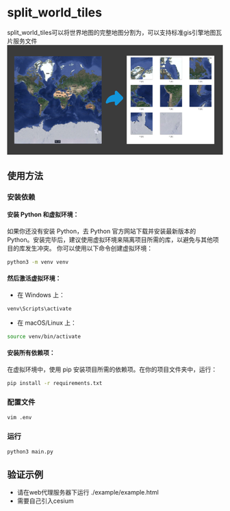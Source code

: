 # split_world_tiles
split_world_tiles可以将世界地图的完整地图分割为，可以支持标准gis引擎地图瓦片服务文件
![preview](img.png)
## 使用方法
### 安装依赖
#### 安装 Python 和虚拟环境：
如果你还没有安装 Python，去 Python 官方网站下载并安装最新版本的 Python。安装完毕后，建议使用虚拟环境来隔离项目所需的库，以避免与其他项目的库发生冲突。
你可以使用以下命令创建虚拟环境：
```bash
python3 -m venv venv
```
#### 然后激活虚拟环境：

- 在 Windows 上：
```bash
venv\Scripts\activate
```
- 在 macOS/Linux 上：
```bash
source venv/bin/activate
```
#### 安装所有依赖项：
在虚拟环境中，使用 pip 安装项目所需的依赖项。在你的项目文件夹中，运行：

```bash
pip install -r requirements.txt
```

### 配置文件
```bash
vim .env
```

### 运行
```base
python3 main.py

```

## 验证示例 
- 请在web代理服务器下运行 ./example/example.html
- 需要自己引入cesium
